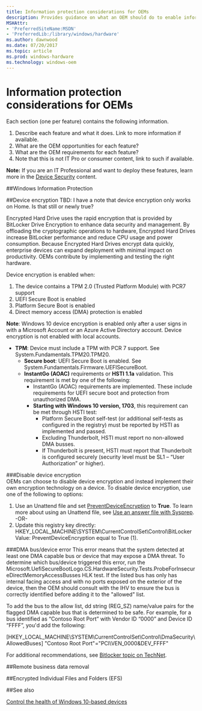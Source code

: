 ```yaml
---
title: Information protection considerations for OEMs
description: Provides guidance on what an OEM should do to enable information protection
MSHAttr:
- 'PreferredSiteName:MSDN'
- 'PreferredLib:/library/windows/hardware'
ms.author: dawnwood
ms.date: 07/20/2017
ms.topic: article
ms.prod: windows-hardware
ms.technology: windows-oem
---
```


# Information protection considerations for OEMs
Each section (one per feature) contains the following information.
1. Describe each feature and what it does. Link to more information if available. 
2. What are the OEM opportunities for each feature?
3. What are the OEM requirements for each feature?
4. Note that this is not IT Pro or consumer content, link to such if available. 

**Note:** If you are an IT Professional and want to deploy these features, learn more in the [Device Security](https://docs.microsoft.com/en-us/windows/device-security/) content. 

##Windows Information Protection

##Device encryption
TBD: I have a note that device encryption only works on Home. Is that still or newly true?

Encrypted Hard Drive uses the rapid encryption that is provided by BitLocker Drive Encryption to enhance data security and management. By offloading the cryptographic operations to hardware, Encrypted Hard Drives increase BitLocker performance and reduce CPU usage and power consumption. Because Encrypted Hard Drives encrypt data quickly, enterprise devices can expand deployment with minimal impact on productivity.
OEMs contribute by implementing and testing the right hardware. 

Device encryption is enabled when:
1. The device contains a TPM 2.0 (Trusted Platform Module) with PCR7 support
2. UEFI Secure Boot is enabled
3. Platform Secure Boot is enabled
4. Direct memory access (DMA) protection is enabled 

**Note**: Windows 10 device encryption is enabled only after a user signs in with a Microsoft Account or an Azure Active Directory account. Device encryption is not enabled with local accounts.

* **TPM**: Device must include a TPM with PCR 7 support. See System.Fundamentals.TPM20.TPM20.
    * **Secure boot**: UEFI Secure Boot is enabled. See System.Fundamentals.Firmware.UEFISecureBoot.
    * **InstantGo (AOAC)** requirements or **HSTI 1.1a** validation. This requirement is met by one of the following:
        * InstantGo (AOAC) requirements are implemented. These include requirements for UEFI secure boot and protection from unauthorized DMA.
        * **Starting with Windows 10 version, 1703**, this requirement can be met through HSTI test:
            * Platform Secure Boot self-test (or additional self-tests as configured in the registry) must be reported by HSTI as implemented and passed.
            * Excluding Thunderbolt, HSTI must report no non-allowed DMA busses.
            * If Thunderbolt is present, HSTI must report that Thunderbolt is configured securely (security level must be SL1 – “User Authorization” or higher).

###Disable device encryption        
OEMs can choose to disable device encryption and instead implement their own encryption technology on a device. To disable device encryption, use one of the following to options:

1. Use an Unattend file and set [PreventDeviceEncryption](https://docs.microsoft.com/en-us/windows-hardware/customize/desktop/unattend/microsoft-windows-securestartup-filterdriver-preventdeviceencryption) to **True**. To learn more about using an Unattend file, see [Use an answer file with Sysprep](https://docs.microsoft.com/en-us/windows-hardware/manufacture/desktop/use-answer-files-with-sysprep).
-OR-
2. Update this registry key directly: HKEY_LOCAL_MACHINE\SYSTEM\CurrentControlSet\Control\BitLocker Value: PreventDeviceEncryption equal to True (1).

###DMA bus/device error
This error means that the system detected at least one DMA capable bus or device that may expose a DMA threat. To determine which bus/device triggered this error, run the Microsoft.UefiSecureBootLogo.CS.HardwareSecurity.Tests.ProbeForInsecureDirectMemoryAccessBusses HLK test. If the listed bus has only has internal facing access and with no ports exposed on the exterior of the device, then the OEM should consult with the IHV to ensure the bus is correctly identified before adding it to the "allowed" list. 

To add the bus to the allow list, dd string (REG_SZ) name/value pairs for the flagged DMA capable bus that is determined to be safe. For example, for a bus identified as “Contoso Root Port” with Vendor ID “0000” and Device ID “FFFF”, you'd add the following:

[HKEY_LOCAL_MACHINE\SYSTEM\CurrentControlSet\Control\DmaSecurity\AllowedBuses] 
"Contoso Root Port"="PCI\VEN_0000&DEV_FFFF"


For additional recommendations, see [Bitlocker topic on TechNet](http://go.microsoft.com/fwlink/?LinkId=624828).

##Remote business data removal

##Encrypted Individual Files and Folders (EFS)

##See also

[Control the health of Windows 10-based devices](https://docs.microsoft.com/en-us/windows/device-security/protect-high-value-assets-by-controlling-the-health-of-windows-10-based-devices)


 

 







